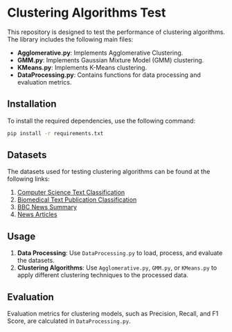# Clustering Algorithms Test

This repository is designed to test the performance of clustering algorithms. The library includes the following main files:

- **Agglomerative.py**: Implements Agglomerative Clustering.
- **GMM.py**: Implements Gaussian Mixture Model (GMM) clustering.
- **KMeans.py**: Implements K-Means clustering.
- **DataProcessing.py**: Contains functions for data processing and evaluation metrics.

## Installation

To install the required dependencies, use the following command:

```bash
pip install -r requirements.txt
```

## Datasets

The datasets used for testing clustering algorithms can be found at the following links:

1. [Computer Science Text Classification](https://www.kaggle.com/datasets/deepak711/4-subject-data-text-classification?select=Computer_Science)
2. [Biomedical Text Publication Classification](https://www.kaggle.com/datasets/falgunipatel19/biomedical-text-publication-classification)
3. [BBC News Summary](https://www.kaggle.com/datasets/pariza/bbc-news-summary)
4. [News Articles](https://www.kaggle.com/datasets/asad1m9a9h6mood/news-articles)

## Usage

1. **Data Processing**: Use `DataProcessing.py` to load, process, and evaluate the datasets.
2. **Clustering Algorithms**: Use `Agglomerative.py`, `GMM.py`, or `KMeans.py` to apply different clustering techniques to the processed data.

## Evaluation

Evaluation metrics for clustering models, such as Precision, Recall, and F1 Score, are calculated in `DataProcessing.py`.

